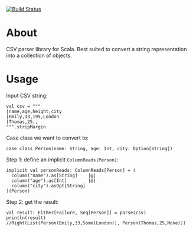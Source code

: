 [![Build Status](https://travis-ci.org/zamblauskas/scala-csv-parser.svg?branch=master)](https://travis-ci.org/zamblauskas/scala-csv-parser)

About
==============================
CSV parser library for Scala.
Best suited to convert a string representation into a collection of objects.

Usage
==============================

Input CSV string:
```
val csv = """
|name,age,height,city
|Emily,33,195,London
|Thomas,25,,
""".stripMargin
```
Case class we want to convert to:
```
case class Person(name: String, age: Int, city: Option[String])
```

Step 1: define an implicit `ColumnReads[Person]`:
```
implicit val personReads: ColumnReads[Person] = (
  column("name").as[String]    |@|
  column("age").as[Int]        |@|
  column("city").asOpt[String]
)(Person)
```

Step 2: get the result:
```
val result: Either[Failure, Seq[Person]] = parse(csv)
println(result)
//Right(List(Person(Emily,33,Some(London)), Person(Thomas,25,None)))
```
